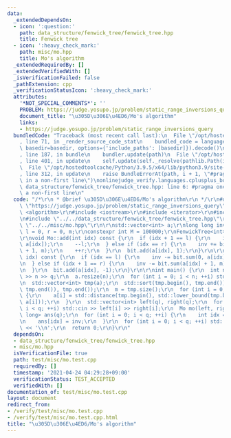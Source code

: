 ```yaml
---
data:
  _extendedDependsOn:
  - icon: ':question:'
    path: data_structure/fenwick_tree/fenwick_tree.hpp
    title: Fenwick tree
  - icon: ':heavy_check_mark:'
    path: misc/mo.hpp
    title: Mo's algorithm
  _extendedRequiredBy: []
  _extendedVerifiedWith: []
  _isVerificationFailed: false
  _pathExtension: cpp
  _verificationStatusIcon: ':heavy_check_mark:'
  attributes:
    '*NOT_SPECIAL_COMMENTS*': ''
    PROBLEM: https://judge.yosupo.jp/problem/static_range_inversions_query
    document_title: "\u305D\u306E\u4ED6/Mo's algorithm"
    links:
    - https://judge.yosupo.jp/problem/static_range_inversions_query
  bundledCode: "Traceback (most recent call last):\n  File \"/opt/hostedtoolcache/Python/3.9.5/x64/lib/python3.9/site-packages/onlinejudge_verify/documentation/build.py\"\
    , line 71, in _render_source_code_stat\n    bundled_code = language.bundle(stat.path,\
    \ basedir=basedir, options={'include_paths': [basedir]}).decode()\n  File \"/opt/hostedtoolcache/Python/3.9.5/x64/lib/python3.9/site-packages/onlinejudge_verify/languages/cplusplus.py\"\
    , line 187, in bundle\n    bundler.update(path)\n  File \"/opt/hostedtoolcache/Python/3.9.5/x64/lib/python3.9/site-packages/onlinejudge_verify/languages/cplusplus_bundle.py\"\
    , line 401, in update\n    self.update(self._resolve(pathlib.Path(included), included_from=path))\n\
    \  File \"/opt/hostedtoolcache/Python/3.9.5/x64/lib/python3.9/site-packages/onlinejudge_verify/languages/cplusplus_bundle.py\"\
    , line 312, in update\n    raise BundleErrorAt(path, i + 1, \"#pragma once found\
    \ in a non-first line\")\nonlinejudge_verify.languages.cplusplus_bundle.BundleErrorAt:\
    \ data_structure/fenwick_tree/fenwick_tree.hpp: line 6: #pragma once found in\
    \ a non-first line\n"
  code: "/*\r\n * @brief \u305D\u306E\u4ED6/Mo's algorithm\r\n */\r\n#define PROBLEM\
    \ \"https://judge.yosupo.jp/problem/static_range_inversions_query\"\r\n\r\n#include\
    \ <algorithm>\r\n#include <iostream>\r\n#include <iterator>\r\n#include <vector>\r\
    \n#include \"../../data_structure/fenwick_tree/fenwick_tree.hpp\"\r\n#include\
    \ \"../../misc/mo.hpp\"\r\n\r\nstd::vector<int> a;\r\nlong long inv = 0;\r\nint\
    \ l = 0, r = 0, m;\r\nconstexpr int M = 100000;\r\nFenwickTree<int> bit(M);\r\n\
    \r\nvoid Mo::add(int idx) const {\r\n  if (idx + 1 == l) {\r\n    inv += bit.sum(0,\
    \ a[idx]);\r\n    --l;\r\n  } else if (idx == r) {\r\n    inv += bit.sum(a[idx]\
    \ + 1, m);\r\n    ++r;\r\n  }\r\n  bit.add(a[idx], 1);\r\n}\r\n\r\nvoid Mo::del(int\
    \ idx) const {\r\n  if (idx == l) {\r\n    inv -= bit.sum(0, a[idx]);\r\n    ++l;\r\
    \n  } else if (idx + 1 == r) {\r\n    inv -= bit.sum(a[idx] + 1, m);\r\n    --r;\r\
    \n  }\r\n  bit.add(a[idx], -1);\r\n}\r\n\r\nint main() {\r\n  int n, q;\r\n  std::cin\
    \ >> n >> q;\r\n  a.resize(n);\r\n  for (int i = 0; i < n; ++i) std::cin >> a[i];\r\
    \n  std::vector<int> tmp(a);\r\n  std::sort(tmp.begin(), tmp.end());\r\n  tmp.erase(std::unique(tmp.begin(),\
    \ tmp.end()), tmp.end());\r\n  m = tmp.size();\r\n  for (int i = 0; i < n; ++i)\
    \ {\r\n    a[i] = std::distance(tmp.begin(), std::lower_bound(tmp.begin(), tmp.end(),\
    \ a[i]));\r\n  }\r\n  std::vector<int> left(q), right(q);\r\n  for (int i = 0;\
    \ i < q; ++i) std::cin >> left[i] >> right[i];\r\n  Mo mo(left, right);\r\n  std::vector<long\
    \ long> ans(q);\r\n  for (int i = 0; i < q; ++i) {\r\n    int idx = mo.process();\r\
    \n    ans[idx] = inv;\r\n  }\r\n  for (int i = 0; i < q; ++i) std::cout << ans[i]\
    \ << '\\n';\r\n  return 0;\r\n}\r\n"
  dependsOn:
  - data_structure/fenwick_tree/fenwick_tree.hpp
  - misc/mo.hpp
  isVerificationFile: true
  path: test/misc/mo.test.cpp
  requiredBy: []
  timestamp: '2021-04-24 04:29:28+09:00'
  verificationStatus: TEST_ACCEPTED
  verifiedWith: []
documentation_of: test/misc/mo.test.cpp
layout: document
redirect_from:
- /verify/test/misc/mo.test.cpp
- /verify/test/misc/mo.test.cpp.html
title: "\u305D\u306E\u4ED6/Mo's algorithm"
---
```

